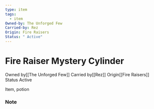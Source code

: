 ```yaml
---
type: item
tags:
  - item
Owned-by: The Unforged Few
Carried-by: Rez
Origin: Fire Raisers
Status: " Active"
---
```


#  Fire Raiser Mystery Cylinder

<span class="dataview inline-field"><span class="inline-field-key">Owned by</span><span class="inline-field-value">[[The Unforged Few]]</span></span>
<span class="dataview inline-field"><span class="inline-field-key">Carried by</span><span class="inline-field-value">[[Rez]]</span></span>
<span class="dataview inline-field"><span class="inline-field-key">Origin</span><span class="inline-field-value">[[Fire Raisers]]</span></span>
<span class="dataview inline-field"><span class="inline-field-key">Status</span><span class="inline-field-value"> Active</span></span>

Item, potion 

### Note